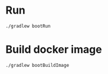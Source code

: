 Run
===

    ./gradlew bootRun

Build docker image
==================

    ./gradlew bootBuildImage

